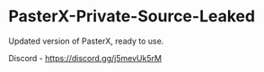 
# PasterX-Private-Source-Leaked

Updated version of PasterX, ready to use.

Discord - https://discord.gg/j5mevUk5rM
                        
